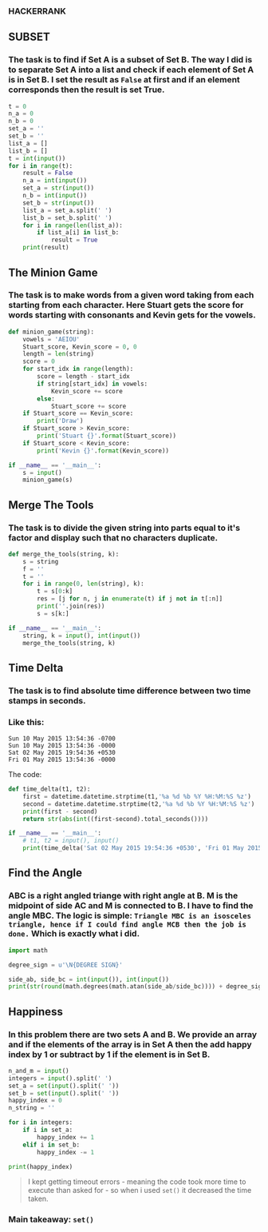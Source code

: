 ### HACKERRANK


## SUBSET

### The task is to find if Set A is a subset of Set B. The way I did is to separate Set A into a list and check if each element of Set A is in Set B. I set the result as `False` at first and if an element corresponds then the result is set True.
```py
t = 0
n_a = 0
n_b = 0
set_a = ''
set_b = ''
list_a = []
list_b = []
t = int(input())
for i in range(t):
    result = False
    n_a = int(input())
    set_a = str(input())
    n_b = int(input())
    set_b = str(input())
    list_a = set_a.split(' ')
    list_b = set_b.split(' ')
    for i in range(len(list_a)):
        if list_a[i] in list_b:
            result = True
    print(result)
```

## The Minion Game

### The task is to make words from a given word taking from each starting from each character. Here Stuart gets the score for words starting with consonants and Kevin gets for the vowels. 
```py
def minion_game(string):
    vowels = 'AEIOU'
    Stuart_score, Kevin_score = 0, 0
    length = len(string)
    score = 0
    for start_idx in range(length):
        score = length - start_idx
        if string[start_idx] in vowels:
            Kevin_score += score
        else:
            Stuart_score += score
    if Stuart_score == Kevin_score:
        print('Draw')
    if Stuart_score > Kevin_score:
        print('Stuart {}'.format(Stuart_score))
    if Stuart_score < Kevin_score:
        print('Kevin {}'.format(Kevin_score))

if __name__ == '__main__':
    s = input()
    minion_game(s)
```


## Merge The Tools

### The task is to divide the given string into parts equal to it's factor and display such that no characters duplicate.
```py
def merge_the_tools(string, k):
    s = string
    f = ''
    t = ''
    for i in range(0, len(string), k):
        t = s[0:k]
        res = [j for n, j in enumerate(t) if j not in t[:n]]
        print(''.join(res))
        s = s[k:]

if __name__ == '__main__':
    string, k = input(), int(input())
    merge_the_tools(string, k)
```


## Time Delta

### The task is to find absolute time difference between two time stamps in seconds.  
### Like this:
```
Sun 10 May 2015 13:54:36 -0700
Sun 10 May 2015 13:54:36 -0000
Sat 02 May 2015 19:54:36 +0530
Fri 01 May 2015 13:54:36 -0000
```
The code:
```py
def time_delta(t1, t2):
    first = datetime.datetime.strptime(t1,'%a %d %b %Y %H:%M:%S %z')
    second = datetime.datetime.strptime(t2,'%a %d %b %Y %H:%M:%S %z')
    print(first - second)
    return str(abs(int((first-second).total_seconds())))

if __name__ == '__main__':
    # t1, t2 = input(), input()
    print(time_delta('Sat 02 May 2015 19:54:36 +0530', 'Fri 01 May 2015 13:54:36 -0000'))
```

## Find the Angle

### ABC is a right angled triange with right angle at B. M is the midpoint of side AC and M is connected to B. I have to find the angle MBC. The logic is simple: `Triangle MBC is an isosceles triangle, hence if I could find angle MCB then the job is done.` Which is exactly what i did.
```py
import math

degree_sign = u'\N{DEGREE SIGN}'

side_ab, side_bc = int(input()), int(input())
print(str(round(math.degrees(math.atan(side_ab/side_bc)))) + degree_sign)
``` 

## Happiness

### In this problem there are two sets A and B. We provide an array and if the elements of the array is in Set A then the add happy index by 1 or subtract by 1 if the element is in Set B.

```py
n_and_m = input()
integers = input().split(' ')
set_a = set(input().split(' '))
set_b = set(input().split(' '))
happy_index = 0
n_string = ''

for i in integers:
    if i in set_a:
        happy_index += 1
    elif i in set_b:
        happy_index -= 1

print(happy_index)
```

> I kept getting timeout errors - meaning the code took more time to execute than asked for - so when i used `set()` it decreased the time taken.

### Main takeaway: `set()`